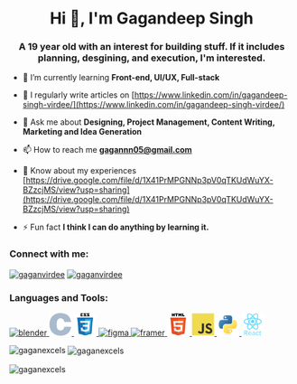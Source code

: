 <h1 align="center">Hi 👋, I'm Gagandeep Singh</h1>
<h3 align="center">A 19 year old with an interest for building stuff. If it includes planning, desgining, and execution, I'm interested.</h3>

- 🌱 I’m currently learning **Front-end, UI/UX, Full-stack**

- 📝 I regularly write articles on [https://www.linkedin.com/in/gagandeep-singh-virdee/](https://www.linkedin.com/in/gagandeep-singh-virdee/)

- 💬 Ask me about **Designing, Project Management, Content Writing, Marketing and Idea Generation**

- 📫 How to reach me **gagannn05@gmail.com**

- 📄 Know about my experiences [https://drive.google.com/file/d/1X41PrMPGNNp3pV0qTKUdWuYX-BZzcjMS/view?usp=sharing](https://drive.google.com/file/d/1X41PrMPGNNp3pV0qTKUdWuYX-BZzcjMS/view?usp=sharing)

- ⚡ Fun fact **I think I can do anything by learning it.**

<h3 align="left">Connect with me:</h3>
<p align="left">
<a href="https://linkedin.com/in/gaganvirdee" target="blank"><img align="center" src="https://raw.githubusercontent.com/rahuldkjain/github-profile-readme-generator/master/src/images/icons/Social/linked-in-alt.svg" alt="gaganvirdee" height="30" width="40" /></a>
<a href="https://instagram.com/gaganvirdee" target="blank"><img align="center" src="https://raw.githubusercontent.com/rahuldkjain/github-profile-readme-generator/master/src/images/icons/Social/instagram.svg" alt="gaganvirdee" height="30" width="40" /></a>
</p>

<h3 align="left">Languages and Tools:</h3>
<p align="left"> <a href="https://www.blender.org/" target="_blank" rel="noreferrer"> <img src="https://download.blender.org/branding/community/blender_community_badge_white.svg" alt="blender" width="40" height="40"/> </a> <a href="https://www.cprogramming.com/" target="_blank" rel="noreferrer"> <img src="https://raw.githubusercontent.com/devicons/devicon/master/icons/c/c-original.svg" alt="c" width="40" height="40"/> </a> <a href="https://www.w3schools.com/css/" target="_blank" rel="noreferrer"> <img src="https://raw.githubusercontent.com/devicons/devicon/master/icons/css3/css3-original-wordmark.svg" alt="css3" width="40" height="40"/> </a> <a href="https://www.figma.com/" target="_blank" rel="noreferrer"> <img src="https://www.vectorlogo.zone/logos/figma/figma-icon.svg" alt="figma" width="40" height="40"/> </a> <a href="https://www.framer.com/" target="_blank" rel="noreferrer"> <img src="https://www.vectorlogo.zone/logos/framer/framer-icon.svg" alt="framer" width="40" height="40"/> </a> <a href="https://www.w3.org/html/" target="_blank" rel="noreferrer"> <img src="https://raw.githubusercontent.com/devicons/devicon/master/icons/html5/html5-original-wordmark.svg" alt="html5" width="40" height="40"/> </a> <a href="https://developer.mozilla.org/en-US/docs/Web/JavaScript" target="_blank" rel="noreferrer"> <img src="https://raw.githubusercontent.com/devicons/devicon/master/icons/javascript/javascript-original.svg" alt="javascript" width="40" height="40"/> </a> <a href="https://www.python.org" target="_blank" rel="noreferrer"> <img src="https://raw.githubusercontent.com/devicons/devicon/master/icons/python/python-original.svg" alt="python" width="40" height="40"/> </a> <a href="https://reactjs.org/" target="_blank" rel="noreferrer"> <img src="https://raw.githubusercontent.com/devicons/devicon/master/icons/react/react-original-wordmark.svg" alt="react" width="40" height="40"/> </a> </p>

<p><img align="left" src="https://github-readme-stats.vercel.app/api/top-langs?username=gaganexcels&show_icons=true&locale=en&layout=compact" alt="gaganexcels" /></p>

<p>&nbsp;<img align="center" src="https://github-readme-stats.vercel.app/api?username=gaganexcels&show_icons=true&locale=en" alt="gaganexcels" /></p>

<p><img align="center" src="https://github-readme-streak-stats.herokuapp.com/?user=gaganexcels&" alt="gaganexcels" /></p>
